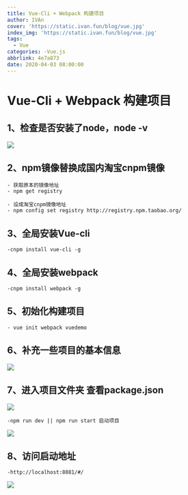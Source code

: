 ```yaml
---
title: Vue-Cli + Webpack 构建项目
author: IVAn
cover: 'https://static.ivan.fun/blog/vue.jpg'
index_img: 'https://static.ivan.fun/blog/vue.jpg'
tags:
  - Vue
categories: -Vue.js
abbrlink: 4e7a873
date: 2020-04-03 08:00:00
---
```


# **Vue-Cli + Webpack 构建项目** #

## 1、检查是否安装了node，node -v
![](https://static.ivan.fun/blog/nodeV.jpg)

## 2、npm镜像替换成国内淘宝cnpm镜像
	
	- 获取原本的镜像地址
    - npm get registry 

	- 设成淘宝cnpm镜像地址
	- npm config set registry http://registry.npm.taobao.org/
	
## 3、全局安装Vue-cli
	
	-cnpm install vue-cli -g

## 4、全局安装webpack
	
	-cnpm install webpack -g

## 5、初始化构建项目
	
	- vue init webpack vuedemo

## 6、补充一些项目的基本信息
![](https://static.ivan.fun/blog/vueinit.jpg)

## 7、进入项目文件夹 查看package.json
![](https://static.ivan.fun/blog/1585723639(1).jpg)
	
	-npm run dev || npm run start 启动项目

![](https://static.ivan.fun/blog/rundev.jpg)

## 8、访问启动地址
	
	-http://localhost:8081/#/

![](https://static.ivan.fun/blog/vuedemo.jpg)
